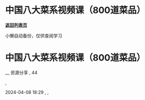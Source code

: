 # 中国八大菜系视频课（800道菜品）

[**返回列表页**](/gzh/懒人手册)

小懒自动备份，仅供查阅学习

# 中国八大菜系视频课（800道菜品）

__ 资源分享 , 44

,

2024-04-08 18:29 , ,

